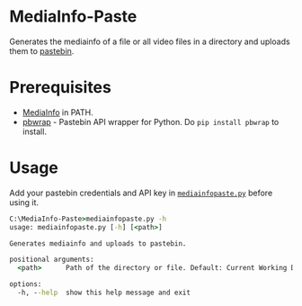 # MediaInfo-Paste
Generates the mediainfo of a file or all video files in a directory and uploads them to [pastebin](https://pastebin.com/).

# Prerequisites
- [MediaInfo](https://mediaarea.net/en/MediaInfo/Download/Windows) in PATH.
- [pbwrap](https://github.com/Mikts/pbwrap) - Pastebin API wrapper for Python. Do `pip install pbwrap` to install.

# Usage
Add your pastebin credentials and API key in [`mediainfopaste.py`](https://github.com/Ravencentric/MediaInfo-Paste/blob/e42885b36a80ed6019673681033cbd301eceb5a7/mediainfopaste.py#L1-L3) before using it.

```cmd
C:\MediaInfo-Paste>mediainfopaste.py -h
usage: mediainfopaste.py [-h] [<path>]

Generates mediainfo and uploads to pastebin.

positional arguments:
  <path>      Path of the directory or file. Default: Current Working Directory.

options:
  -h, --help  show this help message and exit
```